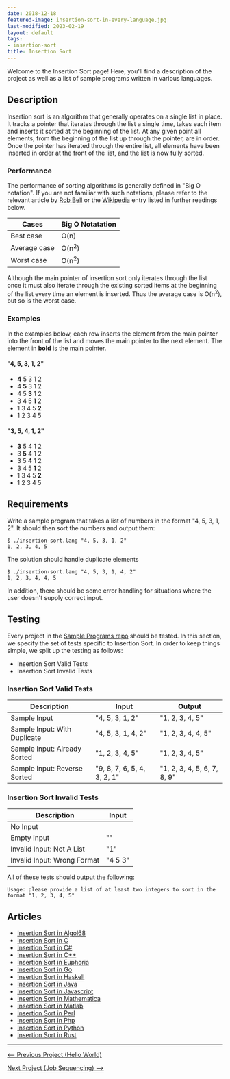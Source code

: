 ```yaml
---
date: 2018-12-18
featured-image: insertion-sort-in-every-language.jpg
last-modified: 2023-02-19
layout: default
tags:
- insertion-sort
title: Insertion Sort
---
```


Welcome to the Insertion Sort page! Here, you'll find a description of the project as well as a list of sample programs written in various languages.

## Description

Insertion sort is an algorithm that generally operates on a single list in place.
It tracks a pointer that iterates through the list a single time, takes each
item and inserts it sorted at the beginning of the list. At any given point
all elements, from the beginning of the list up through the pointer, are in order.
Once the pointer has iterated through the entire list, all elements have been inserted
in order at the front of the list, and the list is now fully sorted.

### Performance

The performance of sorting algorithms is generally defined in "Big O notation".
If you are not familiar with such notations, please refer to the relevant
article by [Rob Bell][1] or the [Wikipedia][2] entry listed in further readings below.

| Cases        | Big O Notatation |
| ------------ | ---------------- |
| Best case    | O(n)             |
| Average case | O(n<sup>2</sup>) |
| Worst case   | O(n<sup>2</sup>) |

Although the main pointer of insertion sort only iterates through the list once
it must also iterate through the existing sorted items at the beginning of the list
every time an element is inserted. Thus the average case is O(n<sup>2</sup>), but so
is the worst case.


### Examples

In the examples below, each row inserts the element from the main pointer 
into the front of the list and moves the main pointer to the next element.
The element in __bold__ is the main pointer.

#### "4, 5, 3, 1, 2"

- __4__   5     3     1     2   
-   4   __5__   3     1     2   
-   4     5   __3__   1     2   
-   3     4     5   __1__   2   
-   1     3     4     5   __2__ 
-   1     2     3     4     5    

#### "3, 5, 4, 1, 2"

- __3__   5     4     1     2   
-   3   __5__   4     1     2   
-   3     5   __4__   1     2   
-   3     4     5   __1__   2   
-   1     3     4     5   __2__ 
-   1     2     3     4     5    

[1]: https://robbell.io/2009/06/a-beginners-guide-to-big-o-notation
[2]: https://en.wikipedia.org/wiki/Big_O_notation


## Requirements

Write a sample program that takes a list of numbers in the format "4, 5, 3, 1, 2".
It should then sort the numbers and output them:

```console
$ ./insertion-sort.lang "4, 5, 3, 1, 2"
1, 2, 3, 4, 5
```

The solution should handle duplicate elements

```console
$ ./insertion-sort.lang "4, 5, 3, 1, 4, 2"
1, 2, 3, 4, 4, 5
```

In addition, there should be some error handling for situations where the user
doesn't supply correct input.


## Testing

Every project in the [Sample Programs repo](https://github.com/TheRenegadeCoder/sample-programs) should be tested.
In this section, we specify the set of tests specific to Insertion Sort.
In order to keep things simple, we split up the testing as follows:

- Insertion Sort Valid Tests
- Insertion Sort Invalid Tests

### Insertion Sort Valid Tests

| Description | Input | Output |
| ----------- | ----- | ------ |
| Sample Input | "4, 5, 3, 1, 2" | "1, 2, 3, 4, 5" |
| Sample Input: With Duplicate | "4, 5, 3, 1, 4, 2" | "1, 2, 3, 4, 4, 5" |
| Sample Input: Already Sorted | "1, 2, 3, 4, 5" | "1, 2, 3, 4, 5" |
| Sample Input: Reverse Sorted | "9, 8, 7, 6, 5, 4, 3, 2, 1" | "1, 2, 3, 4, 5, 6, 7, 8, 9" |

### Insertion Sort Invalid Tests

| Description | Input |
| ----------- | ----- |
| No Input |  |
| Empty Input | "" |
| Invalid Input: Not A List | "1" |
| Invalid Input: Wrong Format | "4 5 3" |

All of these tests should output the following:

```
Usage: please provide a list of at least two integers to sort in the format "1, 2, 3, 4, 5"
```


## Articles

- [Insertion Sort in Algol68](https://sampleprograms.io/projects/insertion-sort/algol68)
- [Insertion Sort in C](https://sampleprograms.io/projects/insertion-sort/c)
- [Insertion Sort in C#](https://sampleprograms.io/projects/insertion-sort/c-sharp)
- [Insertion Sort in C++](https://sampleprograms.io/projects/insertion-sort/c-plus-plus)
- [Insertion Sort in Euphoria](https://sampleprograms.io/projects/insertion-sort/euphoria)
- [Insertion Sort in Go](https://sampleprograms.io/projects/insertion-sort/go)
- [Insertion Sort in Haskell](https://sampleprograms.io/projects/insertion-sort/haskell)
- [Insertion Sort in Java](https://sampleprograms.io/projects/insertion-sort/java)
- [Insertion Sort in Javascript](https://sampleprograms.io/projects/insertion-sort/javascript)
- [Insertion Sort in Mathematica](https://sampleprograms.io/projects/insertion-sort/mathematica)
- [Insertion Sort in Matlab](https://sampleprograms.io/projects/insertion-sort/matlab)
- [Insertion Sort in Perl](https://sampleprograms.io/projects/insertion-sort/perl)
- [Insertion Sort in Php](https://sampleprograms.io/projects/insertion-sort/php)
- [Insertion Sort in Python](https://sampleprograms.io/projects/insertion-sort/python)
- [Insertion Sort in Rust](https://sampleprograms.io/projects/insertion-sort/rust)

***

<nav class="project-nav">

<div id="prev" markdown="1">

[<-- Previous Project (Hello World)](https://sampleprograms.io/projects/hello-world)

</div>

<div id="next" markdown="1">

[Next Project (Job Sequencing) -->](https://sampleprograms.io/projects/job-sequencing)

</div>

</nav>